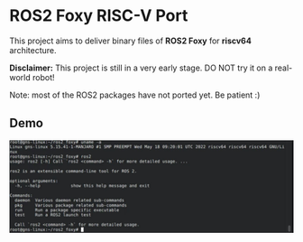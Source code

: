 # ROS2 Foxy RISC-V Port

This project aims to deliver binary files of **ROS2 Foxy** for **riscv64** architecture.

**Disclaimer:** This project is still in a very early stage. DO NOT try it on a real-world robot!

Note: most of the ROS2 packages have not ported yet. Be patient :)

## Demo

![demo](assets/demo.jpg)